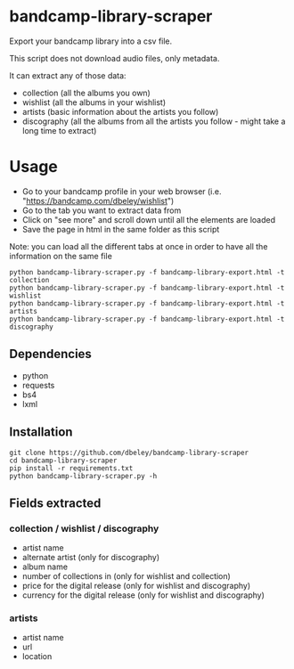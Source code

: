 # bandcamp-library-scraper

Export your bandcamp library into a csv file.

This script does not download audio files, only metadata.

It can extract any of those data:

- collection (all the albums you own)
- wishlist (all the albums in your wishlist)
- artists (basic information about the artists you follow)
- discography (all the albums from all the artists you follow - might take a long time to extract)

# Usage

- Go to your bandcamp profile in your web browser (i.e. "https://bandcamp.com/dbeley/wishlist")
- Go to the tab you want to extract data from
- Click on "see more" and scroll down until all the elements are loaded
- Save the page in html in the same folder as this script

Note: you can load all the different tabs at once in order to have all the information on the same file

```
python bandcamp-library-scraper.py -f bandcamp-library-export.html -t collection
python bandcamp-library-scraper.py -f bandcamp-library-export.html -t wishlist
python bandcamp-library-scraper.py -f bandcamp-library-export.html -t artists
python bandcamp-library-scraper.py -f bandcamp-library-export.html -t discography
```

## Dependencies

- python
- requests
- bs4
- lxml

## Installation

```
git clone https://github.com/dbeley/bandcamp-library-scraper
cd bandcamp-library-scraper
pip install -r requirements.txt
python bandcamp-library-scraper.py -h
```

## Fields extracted

### collection / wishlist / discography

- artist name
- alternate artist (only for discography)
- album name
- number of collections in (only for wishlist and collection)
- price for the digital release (only for wishlist and discography)
- currency for the digital release (only for wishlist and discography)

### artists

- artist name
- url
- location
